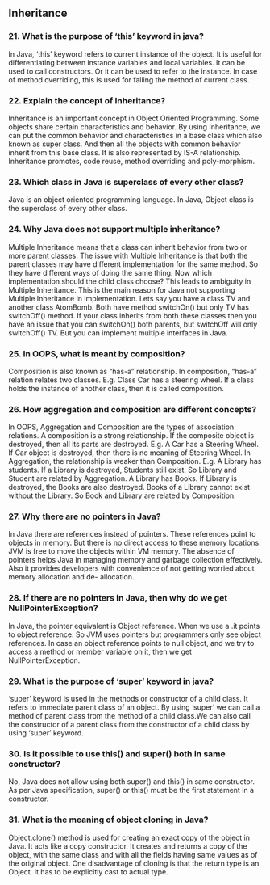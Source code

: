 
## Inheritance

### 21. What is the purpose of ‘this’ keyword in java?

In Java, ‘this’ keyword refers to current instance of the object. It is useful for differentiating between instance variables and local variables. It can be used to call constructors. Or it can be used to refer to the instance. In case of method overriding, this is used for falling the method of
current class.

### 22. Explain the concept of Inheritance?

Inheritance is an important concept in Object Oriented Programming. Some objects share certain characteristics and behavior. By using Inheritance, we can put the common behavior and characteristics in a base class which also known as super class. And then all the objects with common behavior inherit from this base class.
It is also represented by IS-A relationship. Inheritance promotes, code reuse, method overriding and poly-morphism.

### 23. Which class in Java is superclass of every other class?

Java is an object oriented programming language. In Java, Object class is the superclass of every other class.

### 24. Why Java does not support multiple inheritance?

Multiple Inheritance means that a class can inherit behavior from two or more parent classes. The issue with Multiple Inheritance is that both the parent classes
may have different implementation for the same method. So they have different ways of doing the same thing. Now which implementation should the child class choose?
This leads to ambiguity in Multiple Inheritance. This is the main reason for Java not supporting Multiple Inheritance in implementation.
Lets say you have a class TV and another class AtomBomb. Both have method switchOn() but only TV has switchOff() method. If your class inherits from both these classes then you have an issue
that you can switchOn() both parents, but switchOff will only switchOff() TV.
But you can implement multiple interfaces in Java.

### 25. In OOPS, what is meant by composition?
Composition is also known as “has-a” relationship. In composition, “has-a” relation relates two classes. E.g. Class Car has a steering wheel.
If a class holds the instance of another class, then it is called composition.

### 26. How aggregation and composition are different concepts?

In OOPS, Aggregation and Composition are the types of association relations. A composition is a strong relationship. If the composite object is destroyed, then all its parts are destroyed. E.g. A Car has a
Steering Wheel. If Car object is destroyed, then there is no meaning of Steering Wheel.
In Aggregation, the relationship is weaker than Composition. 
E.g. A Library has students. If a Library is destroyed, Students still exist. So Library and Student are related by Aggregation. A Library has Books. If Library is destroyed, the Books are also destroyed.
Books of a Library cannot exist without the Library. So Book and Library are related by Composition.

### 27. Why there are no pointers in Java?

In Java there are references instead of pointers. These references point to objects in memory. But there is no direct access to these memory locations. JVM is free to move the objects within VM
memory.
The absence of pointers helps Java in managing memory and garbage collection effectively. Also it provides developers with convenience of not getting worried about memory allocation and de-
allocation.

### 28. If there are no pointers in Java, then why do we get NullPointerException?

In Java, the pointer equivalent is Object reference. When we use a .it points to object reference. So JVM uses pointers but programmers only see object references.
In case an object reference points to null object, and we try to access a method or member variable on it, then we get NullPointerException.

### 29. What is the purpose of ‘super’ keyword in java?

‘super’ keyword is used in the methods or constructor of a child class. It refers to immediate parent class of an object. By using ‘super’ we can call a method of parent class from the method of a child class.We can also call the constructor of a parent class from the constructor of a child class by using ‘super’ keyword.

### 30. Is it possible to use this() and super() both in same constructor?

No, Java does not allow using both super() and this() in same constructor. As per Java specification, super() or this() must be the first statement in a constructor.

### 31. What is the meaning of object cloning in Java?
Object.clone() method is used for creating an exact copy of the object in Java. It acts like a copy constructor. It creates and returns a copy of the object, with the same class and with all the fields having same values as of the original object. One disadvantage of cloning is that the return type is an Object. It has to be explicitly cast to actual type.
